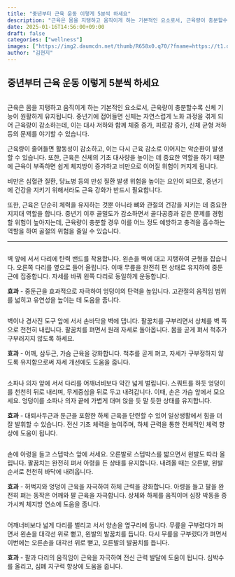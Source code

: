 ```yaml
---
title: "중년부터 근육 운동 이렇게 5분씩 하세요"
description: "근육은 몸을 지탱하고 움직이게 하는 기본적인 요소로서, 근육량이 충분할수록 신체 기능이 원활하게 유지됩니다. 중년기에 접어들면 신체는 자연스럽게 노화 과정을 겪게 되어 근육량이 감소하는데, 이는 대사 저하와 함께 체중 증가, 피로감 증가, 신체 균형 저하 등의 문제를 "
date: 2025-01-16T14:56:00+09:00
draft: false
categories: ["wellness"]
images: ["https://img2.daumcdn.net/thumb/R658x0.q70/?fname=https://t1.daumcdn.net/news/202412/08/tenbody/20241208073002474zoes.jpg", "https://t1.daumcdn.net/news/202412/08/tenbody/20241208073002726acpn.gif", "https://t1.daumcdn.net/news/202412/08/tenbody/20241208073003127wpyu.gif", "https://t1.daumcdn.net/news/202412/08/tenbody/20241208073003441bafg.gif", "https://t1.daumcdn.net/news/202412/08/tenbody/20241208073003712qlyi.gif"]
author: "김현지"
---
```


<h2 >중년부터 근육 운동 이렇게 5분씩 하세요</h2> <figure ><img src="https://img2.daumcdn.net/thumb/R658x0.q70/?fname=https://t1.daumcdn.net/news/202412/08/tenbody/20241208073002474zoes.jpg" alt=""/></figure> <p>근육은 몸을 지탱하고 움직이게 하는 기본적인 요소로서, 근육량이 충분할수록 신체 기능이 원활하게 유지됩니다. 중년기에 접어들면 신체는 자연스럽게 노화 과정을 겪게 되어 근육량이 감소하는데, 이는 대사 저하와 함께 체중 증가, 피로감 증가, 신체 균형 저하 등의 문제를 야기할 수 있습니다.</p> <p>근육량이 줄어들면 활동성이 감소하고, 이는 다시 근육 감소로 이어지는 악순환이 발생할 수 있습니다. 또한, 근육은 신체의 기초 대사량을 높이는 데 중요한 역할을 하기 때문에 근육이 부족하면 쉽게 체지방이 증가하고 비만으로 이어질 위험이 커지게 됩니다.</p> <p>비만은 심혈관 질환, 당뇨병 등의 만성 질환 발생 위험을 높이는 요인이 되므로, 중년기에 건강을 지키기 위해서라도 근육 강화가 반드시 필요합니다.</p> <p>또한, 근육은 단순히 체력을 유지하는 것뿐 아니라 뼈와 관절의 건강을 지키는 데 중요한 지지대 역할을 합니다. 중년기 이후 골밀도가 감소하면서 골다공증과 같은 문제를 경험할 위험이 높아지는데, 근육량이 충분할 경우 이를 어느 정도 예방하고 충격을 흡수하는 역할을 하여 골절의 위험을 줄일 수 있습니다.</p> <hr /> <figure ><img src="https://t1.daumcdn.net/news/202412/08/tenbody/20241208073002726acpn.gif" alt=""/></figure> <p>벽 앞에 서서 다리에 탄력 밴드를 착용합니다. 왼손을 벽에 대고 지탱하여 균형을 잡습니다. 오른쪽 다리를 옆으로 들어 올립니다. 이때 무릎을 완전히 편 상태로 유지하여 중둔근에 집중합니다. 자세를 바꿔 왼쪽 다리로 동일하게 운동합니다.</p> <p><strong>효과</strong> - 중둔근을 효과적으로 자극하여 엉덩이의 탄력을 높입니다. 고관절의 움직임 범위를 넓히고 유연성을 높이는 데 도움을 줍니다.</p> <figure ><img src="https://t1.daumcdn.net/news/202412/08/tenbody/20241208073003127wpyu.gif" alt=""/></figure> <p>벽이나 경사진 도구 앞에 서서 손바닥을 벽에 댑니다. 팔꿈치를 구부리면서 상체를 벽 쪽으로 천천히 내립니다. 팔꿈치를 펴면서 원래 자세로 돌아옵니다. 몸을 곧게 펴서 척추가 구부러지지 않도록 하세요.</p> <p><strong>효과</strong> - 어깨, 삼두근, 가슴 근육을 강화합니다. 척추를 곧게 펴고, 자세가 구부정하지 않도록 유지함으로써 자세 개선에도 도움을 줍니다.</p> <figure ><img src="https://t1.daumcdn.net/news/202412/08/tenbody/20241208073003441bafg.gif" alt=""/></figure> <p>소파나 의자 앞에 서서 다리를 어깨너비보다 약간 넓게 벌립니다. 스쿼트를 하듯 엉덩이를 천천히 뒤로 내리며, 무게중심을 뒤로 두고 내려갑니다. 이때, 손은 가슴 앞에서 모으세요. 엉덩이를 소파나 의자 끝에 가볍게 대며 앉을 듯 말 듯한 상태를 유지합니다.</p> <p><strong>효과</strong> - 대퇴사두근과 둔근을 포함한 하체 근육을 단련할 수 있어 일상생활에서 힘을 더 잘 발휘할 수 있습니다. 전신 기초 체력을 높여주며, 하체 근력을 통한 전체적인 체력 향상에 도움이 됩니다.</p> <figure ><img src="https://t1.daumcdn.net/news/202412/08/tenbody/20241208073003712qlyi.gif" alt=""/></figure> <p>손에 아령을 들고 스텝박스 앞에 서세요. 오른발로 스텝박스를 밟으면서 왼발도 따라 올립니다. 팔꿈치는 완전히 펴서 아령을 든 상태를 유지합니다. 내려올 때는 오른발, 왼발 순서로 천천히 바닥에 내려옵니다.</p> <p><strong>효과</strong> - 허벅지와 엉덩이 근육을 자극하여 하체 근력을 강화합니다. 아령을 들고 팔을 완전히 펴는 동작은 어깨와 팔 근육을 자극합니다. 상체와 하체를 움직이며 심장 박동을 증가시켜 체지방 연소에 도움을 줍니다.</p> <figure ><img src="https://t1.daumcdn.net/news/202412/08/tenbody/20241208073004328zmcv.gif" alt=""/></figure> <p>어깨너비보다 넓게 다리를 벌리고 서서 양손을 옆구리에 둡니다. 무릎을 구부렸다가 펴면서 왼손을 대각선 위로 뻗고, 왼발의 발꿈치를 듭니다. 다시 무릎을 구부렸다가 펴면서 이번에는 오른손을 대각선 위로 뻗고, 오른발의 발꿈치를 듭니다.</p> <p><strong>효과</strong> - 팔과 다리의 움직임이 근육을 자극하여 전신 근력 발달에 도움이 됩니다. 심박수를 올리고, 심폐 지구력 향상에 도움을 줍니다.</p>